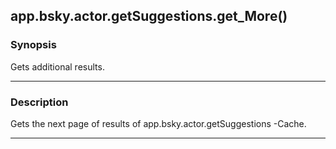 app.bsky.actor.getSuggestions.get_More()
----------------------------------------




### Synopsis
Gets additional results.



---


### Description

Gets the next page of results of app.bsky.actor.getSuggestions -Cache.



---

